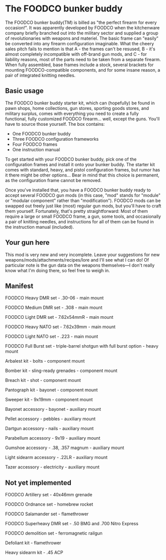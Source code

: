 # The FOODCO bunker buddy

The FOODCO bunker buddy(TM) is billed as "the perfect firearm for every occasion!". It was apparently developed by FOODCO when the kitchenware company briefly branched out into the military sector and supplied a group of revolutionaries with weapons and materiel. The basic frame can "easily" be converted into any firearm configuration imaginable. What the cheery sales pitch fails to mention is that A - the frames can't be resused, B - it's almost completely incompatible with off-brand gun mods, and C - for liability reasons, most of the parts need to be taken from a separate firearm. When fully assembled, base frames include a stock, several brackets for mounting FOODCO-compatible components, and for some insane reason, a pair of integrated knitting needles.

## Basic usage

The FOODCO bunker buddy starter kit, which can (hopefully) be found in pawn shops, home collections, gun stores, sporting goods stores, and military surplus, comes with everything you need to create a fully functional, fully customized FOODCO firearm... well, except the guns. You'll have to source those yourself. The box contains:

- One FOODCO bunker buddy
- Three FOODCO configuration frameworks
- Four FOODCO frames
- One instruction manual

To get started with your FOODCO bunker buddy, pick one of the configuration frames and install it onto your bunker buddy. The starter kit comes with standard, heavy, and pistol configuration frames, but rumor has it there might be other options... Bear in mind that this choice is permanent, as the configuration frame cannot be removed.

Once you've installed that, you have a FOODCO bunker buddy ready to accept several FOODCO gun mods (in this case, "mod" stands for "module" or "modular component" rather than "modification"). FOODCO mods can be swapped out freely just like (most) regular gun mods, but you'll have to craft them yourself. Fortunately, that's pretty straightforward: Most of them require a large or small FOODCO frame, a gun, some tools, and occasionally a pair of knitting needles, and instructions for all of them can be found in the instruction manual (included).

## Your gun here

This mod is very new and very incomplete. Leave your suggestions for new weapons/mods/attachments/recipes/lore and I'll see what I can do! Of particular note is the gun data on the weapons themselves—I don't really know what I'm doing there, so feel free to weigh in.

## Manifest

FOODCO Heavy DMR set - .30-06 - main mount

FOODCO Medium DMR set - .308 - main mount

FOODCO Light DMR set - 7.62x54mmR - main mount

FOODCO Heavy NATO set - 7.62x39mm - main mount

FOODCO Light NATO set - .223 - main mount

FOODCO Full Burst set - triple-barrel shotgun with full burst option - heavy mount

Arbalest kit - bolts - component mount

Bomber kit - sling-ready grenades - component mount

Breach kit - shot - component mount

Pantograph kit - bayonet - component mount

Sweeper kit - 9x19mm - component mount

Bayonet accessory - bayonet - auxiliary mount

Pellet accessory - pebbles - auxiliary mount

Dartgun accessory - nails - auxiliary mount

Parabellum accessory - 9x19 - auxiliary mount

Gumshoe accessory - .38, .357 magnum - auxiliary mount

Light sidearm accessory - .22LR - auxiliary mount

Tazer accessory - electricity - auxiliary mount

## Not yet implemented

FOODCO Artillery set - 40x46mm grenade

FOODCO Ordnance set - homebrew rocket

FOODCO Salamander set - flamethrower

FOODCO Superheavy DMR set - .50 BMG and .700 Nitro Express

FOODCO demolition set - ferromagnetic railgun

Defoliant kit - flamethrower

Heavy sidearm kit - .45 ACP

